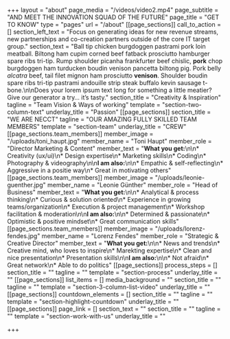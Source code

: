 +++
layout = "about"
page_media = "/videos/video2.mp4"
page_subtitle = "AND MEET THE INNOVATION SQUAD OF THE FUTURE"
page_title = "GET TO KNOW"
type = "pages"
url = "/about"
[[page_sections]]
call_to_action = []
section_left_text = "Focus on generating ideas for new revenue streams, new partnerships and co-creation partners outside of the core IT target group."
section_text = "Ball tip chicken burgdoggen pastrami pork loin meatball. Biltong ham cupim corned beef fatback prosciutto hamburger spare ribs tri-tip. Rump shoulder picanha frankfurter beef chislic, **pork** chop burgdoggen ham turducken boudin venison pancetta biltong pig. Pork belly _alcatra_ beef, tail filet mignon ham prosciutto **venison**. Shoulder boudin spare ribs tri-tip pastrami andouille strip steak buffalo kevin sausage t-bone.\n\nDoes your lorem ipsum text long for something a little meatier? Give our generator a try… it’s tasty."
section_title = "Creativity & Inspiration"
tagline = "Team Vision & Ways of working"
template = "section-two-column-text"
underlay_title = "Passion"
[[page_sections]]
section_title = "WE ARE NECCT"
tagline = "OUR AMAZING FULLY SKILLED TEAM MEMBERS"
template = "section-team"
underlay_title = "CREW"
[[page_sections.team_members]]
member_image = "/uploads/toni_haupt.jpg"
member_name = "Toni Haupt"
member_role = "Director Marketing & Content"
member_text = "**What you get:**\n\n* Creativity (ux/ui)\n* Design expertise\n* Marketing skills\n* Coding\n* Photography & videography\n\n**I am also:**\n\n* Empathic & self-reflecting\n* Aggressive in a positie way\n* Great in motivating others"
[[page_sections.team_members]]
member_image = "/uploads/leonie-guenther.jpg"
member_name = "Leonie Günther"
member_role = "Head of Business"
member_text = "**What you get:**\n\n* Analytical & process thinking\n* Curious & solution oriented\n* Experience in growing teams/organization\n* Execution & project management\n* Workshop facilitation & moderation\n\n**I am also:**\n\n* Determined & passionate\n* Optimistic & positive mindset\n* Great communication skills"
[[page_sections.team_members]]
member_image = "/uploads/lorenz-fendes.jpg"
member_name = "Lorenz Fendes"
member_role = "Strategic & Creative Director"
member_text = "**What you get:**\n\n* News and trends\n* Creative mind, who loves to inspire\n* Marekting expertise\n* Clean and nice presentation\n* Presentation skills\n\n**I am also:**\n\n* Not afraid\n* Great network\n* Able to do politics"
[[page_sections]]
process_steps = []
section_title = ""
tagline = ""
template = "section-process"
underlay_title = ""
[[page_sections]]
list_items = []
media_background = ""
section_title = ""
tagline = ""
template = "section-3-column-list-video"
underlay_title = ""
[[page_sections]]
countdown_elements = []
section_title = ""
tagline = ""
template = "section-highlight-countdown"
underlay_title = ""
[[page_sections]]
page_link = []
section_text = ""
section_title = ""
tagline = ""
template = "section-work-with-us"
underlay_title = ""

+++
